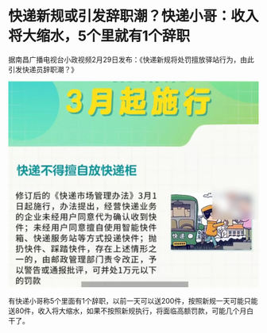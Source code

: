 # 快递新规或引发辞职潮？快递小哥：收入将大缩水，5个里就有1个辞职

据南昌广播电视台小政视频2月29日发布：《快递新规将处罚擅放驿站行为，由此引发快递员辞职潮？》

![b60260f759230739681dc1606f5b362d.jpg](https://raw.githubusercontent.com/qqhsx/qqnews_image/main/2024/03/01/快递新规或引发辞职潮？快递小哥：收入将大缩水，5个里就有1个辞职/b60260f759230739681dc1606f5b362d.jpg)

有快递小哥称5个里面有1个辞职，以前一天可以送200件，按照新规一天可能只能送80件，收入将大缩水，如果不按照新规执行，将面临高额罚款，可能几个月白干了。

